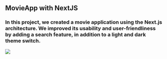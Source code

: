 ## MovieApp with NextJS

<h3>In this project, we created a movie application using the Next.js architecture. We improved its usability and user-friendliness by adding a search feature, in addition to a light and dark theme switch.</h3>

<img src="./screen.gif">
